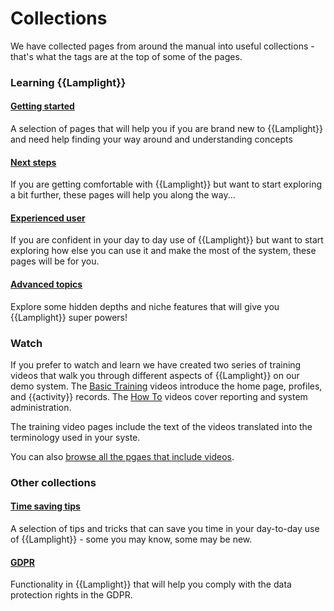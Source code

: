 # Collections

We have collected pages from around the manual into useful collections - that's what the tags are at the top of some of the pages.

### Learning {{Lamplight}}

#### [Getting started](/help/index/p/tagged_Getting%20started)

A selection of pages that will help you if you are brand new to {{Lamplight}} and need help finding your way around and understanding concepts

#### [Next steps](/help/index/p/tagged_Next%20steps)

If you are getting comfortable with {{Lamplight}} but want to start exploring a bit further, these pages will help you along the way...

#### [Experienced user](/help/index/p/tagged_Experienced%20user)

If you are confident in your day to day use of {{Lamplight}} but want to start exploring how else you can use it and make the most of the system, these pages will be for you.

#### [Advanced topics](/help/index/p/tagged_Advanced%20topics)

Explore some hidden depths and niche features that will give you {{Lamplight}} super powers!

### Watch

If you prefer to watch and learn we have created two series of training videos that walk you through different aspects of {{Lamplight}} on our demo system.  The [Basic Training](/help/index/p/51) videos introduce the home page, profiles, and {{activity}} records.  The [How To](/help/index/p/52) videos cover reporting and system administration.

The training video pages include the text of the videos translated into the terminology used in your syste.

You can also [browse all the pgaes that include videos](/help/index/tagged_Video).


### Other collections

#### [Time saving tips](/help/index/p/tagged_Time%20saving%20tips) 

A selection of tips and tricks that can save you time in your day-to-day use of {{Lamplight}} - some you may know, some may be new.

#### [GDPR](/help/index/p/tagged_GDPR)

Functionality in {{Lamplight}} that will help you comply with the data protection rights in the GDPR.


